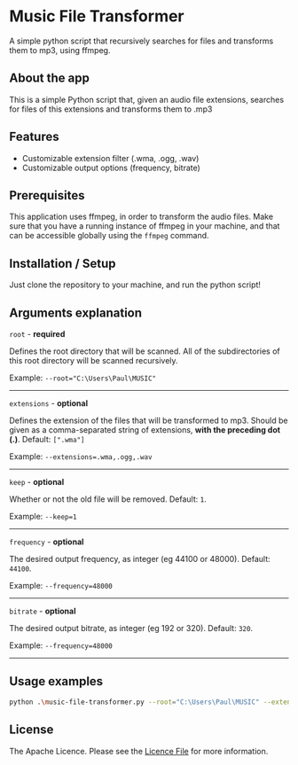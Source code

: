 # Music File Transformer
A simple python script that recursively searches for files and transforms them to mp3, using ffmpeg.

## About the app

This is a simple Python script that, given an audio file extensions, searches for files of this extensions and transforms them to .mp3

## Features

- Customizable extension filter (.wma, .ogg, .wav)
- Customizable output options (frequency, bitrate)

## Prerequisites

This application uses ffmpeg, in order to transform the audio files. Make sure that you have a running instance of ffmpeg in your machine, and that can be accessible globally using the `ffmpeg` command.

## Installation / Setup

Just clone the repository to your machine, and run the python script!

## Arguments explanation

`root` - **required**

Defines the root directory that will be scanned. All of the subdirectories of this root directory will be scanned recursively.

Example: `--root="C:\Users\Paul\MUSIC"`

<hr>

`extensions` - **optional**

Defines the extension of the files that will be transformed to mp3.
Should be given as a comma-separated string of extensions, **with the preceding dot (.)**. Default: `[".wma"]`

Example: `--extensions=.wma,.ogg,.wav`

<hr>

`keep` - **optional**

Whether or not the old file will be removed. Default: `1`.

Example: `--keep=1`

<hr>

`frequency` - **optional**

The desired output frequency, as integer (eg 44100 or 48000). Default: `44100`.

Example: `--frequency=48000`

<hr>

`bitrate` - **optional**

The desired output bitrate, as integer (eg 192 or 320). Default: `320`.

Example: `--frequency=48000`

<hr>

## Usage examples

```bash
python .\music-file-transformer.py --root="C:\Users\Paul\MUSIC" --extensions=.wma,.ogg --keep=0 --frequency=48000 --bitrate=320
```

## License

The Apache Licence. Please see the [Licence File](LICENCE.md) for more information.
